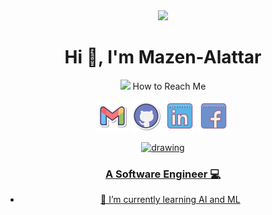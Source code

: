 <div align="center">
<img src="https://i.imgur.com/8MupZHY.gif" width="400px" />
<br>
<h1 align="center">Hi 👋, I'm Mazen-Alattar</h1>
 <!-- how to reach me -->
<p><img src="https://media.giphy.com/media/feQRYLoruyjguhLjK1/giphy.gif" width="40px"> How to Reach Me </p>

<!-- --> 
<p align="center">
<a href="mailto:mazena7medalattar@gmail.com"><img img src="icons/gmail2.svg" alt="Gmail" title="gmail" width="50px"/></a>
	<a href="https://github.com/Mazen-Alattar"><img src="icons/github.svg" alt="GitHub" title="github" width="50px"/></a>
	<a href="https://www.linkedin.com/in/ayano-o-54152b259/"><img src="icons/linkedin.svg" alt="LinkedIn" width="50px" title="linkedin"/></a>
	<a href="https://www.facebook.com/profile.php?id=100087926480258&mibextid=ZbWKwL"><img src="icons/Facebook.svg" alt="Facebook" title="facebook" width="50px"/></a>

<a href="https://www.kaggle.com/mazenalattar"><img src="https://res.cloudinary.com/importdata/image/upload/v1595012924/kaggle_ksaktb.png" alt="drawing" width="75"/>   
</p> 
<h3 align="center">A Software Engineer 💻 </h3>

- 🌱 I’m currently learning AI and ML





<!---
Mazen-Alattar/Mazen-Alattar is a ✨ special ✨ repository because its `README.md` (this file) appears on your GitHub profile.
You can click the Preview link to take a look at your changes.
--->
